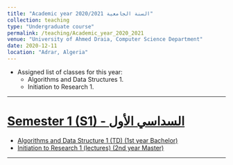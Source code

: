 ```yaml
---
title: "Academic year 2020/2021 السنة الجامعية"
collection: teaching
type: "Undergraduate course"
permalink: /teaching/Academic_year_2020_2021
venue: "University of Ahmed Draia, Computer Science Department"
date: 2020-12-11
location: "Adrar, Algeria"
---
```

* Assigned list of classes for this year:  
    * Algorithms and Data Structures 1.
    * Initiation to Research 1.

***

[Semester 1 (S1) - السداسي الأول]()
======

* [Algorithms and Data Structure 1 (TD) (1st year Bachelor)](/teaching_content/academic_year_2020_2021/2020-2021-S1-ASD1)
* [Initiation to Research 1 (lectures) (2nd year Master)](/teaching_content/academic_year_2020_2021/IAR1)

***